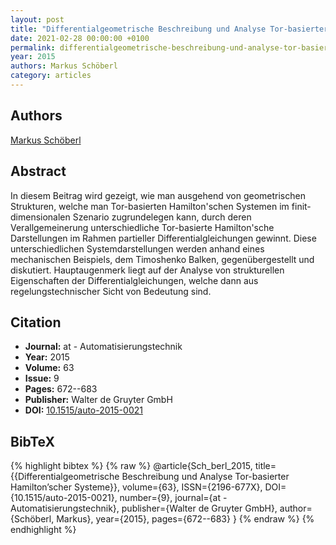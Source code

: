 ```yaml
---
layout: post
title: "Differentialgeometrische Beschreibung und Analyse Tor-basierter Hamilton'scher Systeme"
date: 2021-02-28 00:00:00 +0100
permalink: differentialgeometrische-beschreibung-und-analyse-tor-basierter-hamilton-scher-systeme
year: 2015
authors: Markus Schöberl
category: articles
---
```

 
## Authors
[Markus Schöberl](authors/markus_schoberl)
 
## Abstract
In diesem Beitrag wird gezeigt, wie man ausgehend von geometrischen Strukturen, welche man Tor-basierten Hamilton'schen Systemen im finit-dimensionalen Szenario zugrundelegen kann, durch deren Verallgemeinerung unterschiedliche Tor-basierte Hamilton'sche Darstellungen im Rahmen partieller Differentialgleichungen gewinnt. Diese unterschiedlichen Systemdarstellungen werden anhand eines mechanischen Beispiels, dem Timoshenko Balken, gegenübergestellt und diskutiert. Hauptaugenmerk liegt auf der Analyse von strukturellen Eigenschaften der Differentialgleichungen, welche dann aus regelungstechnischer Sicht von Bedeutung sind.
 
## Citation
- **Journal:** at - Automatisierungstechnik
- **Year:** 2015
- **Volume:** 63
- **Issue:** 9
- **Pages:** 672--683
- **Publisher:** Walter de Gruyter GmbH
- **DOI:** [10.1515/auto-2015-0021](https://doi.org/10.1515/auto-2015-0021)
 
## BibTeX
{% highlight bibtex %}
{% raw %}
@article{Sch_berl_2015,
  title={{Differentialgeometrische Beschreibung und Analyse Tor-basierter Hamilton’scher Systeme}},
  volume={63},
  ISSN={2196-677X},
  DOI={10.1515/auto-2015-0021},
  number={9},
  journal={at - Automatisierungstechnik},
  publisher={Walter de Gruyter GmbH},
  author={Schöberl, Markus},
  year={2015},
  pages={672--683}
}
{% endraw %}
{% endhighlight %}
 
